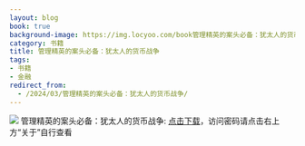 ```yaml
---
layout: blog
book: true
background-image: https://img.locyoo.com/book管理精英的案头必备：犹太人的货币战争.jpg
category: 书籍
title: 管理精英的案头必备：犹太人的货币战争
tags:
- 书籍
- 金融
redirect_from:
  - /2024/03/管理精英的案头必备：犹太人的货币战争/
---
```

![](https://img.locyoo.com/book管理精英的案头必备：犹太人的货币战争.jpg)
管理精英的案头必备：犹太人的货币战争: <a name = "ref1" href="https://url18.ctfile.com/f/50983618-1418306450-818474?p=3619">点击下载</a>，访问密码请点击右上方“关于”自行查看